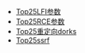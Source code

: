 - [Top25LFI参数](https://github.com/xiaoy-sec/Pentest_Note/blob/master/wiki/赏金技巧/TOP系列/Top25LFI参数.md)
- [Top25RCE参数](https://github.com/xiaoy-sec/Pentest_Note/blob/master/wiki/赏金技巧/TOP系列/Top25RCE参数.md)
- [Top25重定向dorks](https://github.com/xiaoy-sec/Pentest_Note/blob/master/wiki/赏金技巧/TOP系列/Top25重定向dorks.md)
- [Top25ssrf](https://github.com/xiaoy-sec/Pentest_Note/blob/master/wiki/赏金技巧/TOP系列/Top25ssrf.md)